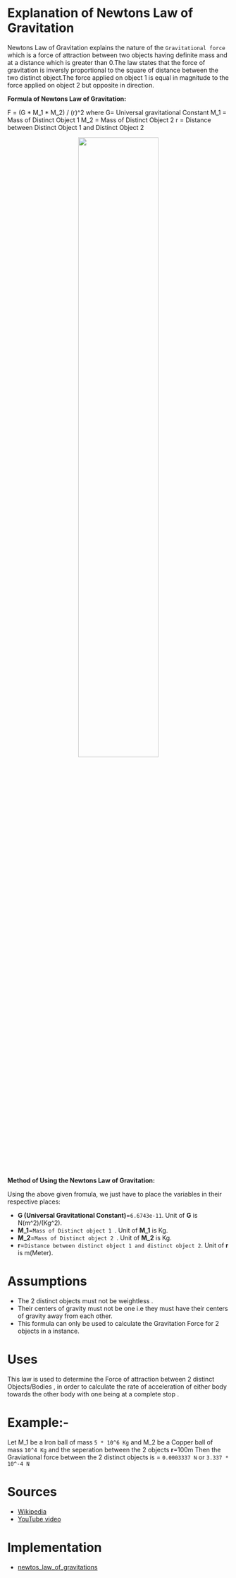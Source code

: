 # Explanation of Newtons Law of Gravitation


Newtons Law of Gravitation explains the nature of the `Gravitational force` which is a force of attraction between two objects having definite mass and at a distance
which is greater than 0.The law states that the force of gravitation is inversly proportional to the square of distance between the two distinct object.The force
applied on object 1 is equal in magnitude to the force applied on object 2 but opposite in direction. 

**Formula of Newtons Law of Gravitation:**

F = (G * M_1 * M_2) / (r)^2
where
G= Universal gravitational Constant
M_1 = Mass of Distinct Object 1
M_2 = Mass of Distinct Object 2
r = Distance between Distinct Object 1 and Distinct Object 2
<p align="center">
    <img width="60%" src="https://img.favpng.com/3/4/9/newton-s-law-of-universal-gravitation-physical-body-force-gravitational-constant-png-favpng-4mLrMUz7YmmE2btgGesXjgN3B.jpg">
</p>  

**Method of Using the Newtons Law of Gravitation:**

Using the above given fromula, we just have to place the variables in their respective places:
- **G (Universal Gravitational Constant)**=`6.6743e-11`. Unit of **G** is N(m^2)/(Kg^2).
- **M_1**=`Mass of Distinct object 1 `. Unit of **M_1** is Kg.
- **M_2**=`Mass of Distinct object 2 `. Unit of **M_2** is Kg.
- **r**=`Distance between distinct object 1 and distinct object 2`. Unit of **r** is m(Meter).

# Assumptions

- The 2 distinct objects must not be weightless .
- Their centers of gravity must not be one i.e they must have their centers of gravity away from each other.
- This formula can only be used to calculate the Gravitation Force for 2 objects in a instance.


# Uses 

This law is used to determine the Force of attraction between 2 distinct Objects/Bodies , in order to calculate the rate of acceleration of either body towards the 
other body with one being at a complete stop .

# Example:-

Let M_1 be a Iron ball of mass `5 * 10^6 Kg` and M_2 be a Copper ball of mass `10^4 Kg` and the seperation between the 2 objects **r**=100m
Then the Graviational force between the 2 distinct objects is = `0.0003337 N`  or  `3.337 * 10^-4 N` 

# Sources

- [Wikipedia](https://en.wikipedia.org/wiki/Newton%27s_law_of_universal_gravitation)
- [YouTube video](https://www.youtube.com/watch?v=ruBfXIVSYZ8)

# Implementation
- [newtos_law_of_gravitations](https://github.com/TheAlgorithms/Algorithms-Explanation/blob/master/en/Basic%20Math/Arithmetic%20Progressions.md)
